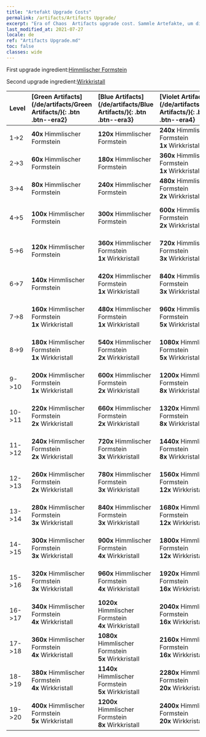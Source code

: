 ```yaml
---
title: "Artefakt Upgrade Costs"
permalink: /artifacts/Artifacts Upgrade/
excerpt: "Era of Chaos  Artifacts upgrade cost. Sammle Artefakte, um die Attribute deiner Helden zu verbessern und mächtige Fähigkeiten freizuschalten."
last_modified_at: 2021-07-27
locale: de
ref: "Artifacts Upgrade.md"
toc: false
classes: wide
---
```


  First upgrade ingredient:[Himmlischer Formstein](/ItemsDE/art_188/)

  Second upgrade ingredient:[Wirkkristall](/ItemsDE/art_189/)

  |  Level  | [Green Artifacts](/de/artifacts/Green Artifacts/){: .btn .btn--era2} | [Blue Artifacts](/de/artifacts/Blue Artifacts/){: .btn .btn--era3} | [Violet Artifacts](/de/artifacts/Violet Artifacts/){: .btn .btn--era4} | [Orange Artifacts](/de/artifacts/Orange Artifacts/){: .btn .btn--era5} | [RED Artifacts](/de/artifacts/RED Artifacts/){: .btn .btn--era6} |
  |:--------|:-------|:-------|:-------|:-------|:-------|
  | 1->2 | **40x** Himmlischer Formstein | **120x** Himmlischer Formstein | **240x** Himmlischer Formstein<br/> **1x** Wirkkristall | **400x** Himmlischer Formstein<br/> **2x** Wirkkristall | **400x** Himmlischer Formstein<br/> **2x** Wirkkristall |
  | 2->3 | **60x** Himmlischer Formstein | **180x** Himmlischer Formstein | **360x** Himmlischer Formstein<br/> **1x** Wirkkristall | **600x** Himmlischer Formstein<br/> **2x** Wirkkristall | **600x** Himmlischer Formstein<br/> **2x** Wirkkristall |
  | 3->4 | **80x** Himmlischer Formstein | **240x** Himmlischer Formstein | **480x** Himmlischer Formstein<br/> **2x** Wirkkristall | **800x** Himmlischer Formstein<br/> **3x** Wirkkristall | **800x** Himmlischer Formstein<br/> **3x** Wirkkristall |
  | 4->5 | **100x** Himmlischer Formstein | **300x** Himmlischer Formstein | **600x** Himmlischer Formstein<br/> **2x** Wirkkristall | **1000x** Himmlischer Formstein<br/> **3x** Wirkkristall | **1000x** Himmlischer Formstein<br/> **3x** Wirkkristall |
  | 5->6 | **120x** Himmlischer Formstein | **360x** Himmlischer Formstein<br/> **1x** Wirkkristall | **720x** Himmlischer Formstein<br/> **3x** Wirkkristall | **1200x** Himmlischer Formstein<br/> **5x** Wirkkristall | **1200x** Himmlischer Formstein<br/> **5x** Wirkkristall |
  | 6->7 | **140x** Himmlischer Formstein | **420x** Himmlischer Formstein<br/> **1x** Wirkkristall | **840x** Himmlischer Formstein<br/> **3x** Wirkkristall | **1400x** Himmlischer Formstein<br/> **5x** Wirkkristall | **1400x** Himmlischer Formstein<br/> **5x** Wirkkristall |
  | 7->8 | **160x** Himmlischer Formstein<br/> **1x** Wirkkristall | **480x** Himmlischer Formstein<br/> **1x** Wirkkristall | **960x** Himmlischer Formstein<br/> **5x** Wirkkristall | **1600x** Himmlischer Formstein<br/> **8x** Wirkkristall | **1600x** Himmlischer Formstein<br/> **8x** Wirkkristall |
  | 8->9 | **180x** Himmlischer Formstein<br/> **1x** Wirkkristall | **540x** Himmlischer Formstein<br/> **2x** Wirkkristall | **1080x** Himmlischer Formstein<br/> **5x** Wirkkristall | **1800x** Himmlischer Formstein<br/> **8x** Wirkkristall | **1800x** Himmlischer Formstein<br/> **8x** Wirkkristall |
  | 9->10 | **200x** Himmlischer Formstein<br/> **1x** Wirkkristall | **600x** Himmlischer Formstein<br/> **2x** Wirkkristall | **1200x** Himmlischer Formstein<br/> **8x** Wirkkristall | **2000x** Himmlischer Formstein<br/> **12x** Wirkkristall | **2000x** Himmlischer Formstein<br/> **12x** Wirkkristall |
  | 10->11 | **220x** Himmlischer Formstein<br/> **2x** Wirkkristall | **660x** Himmlischer Formstein<br/> **2x** Wirkkristall | **1320x** Himmlischer Formstein<br/> **8x** Wirkkristall | **2200x** Himmlischer Formstein<br/> **12x** Wirkkristall | **2200x** Himmlischer Formstein<br/> **12x** Wirkkristall |
  | 11->12 | **240x** Himmlischer Formstein<br/> **2x** Wirkkristall | **720x** Himmlischer Formstein<br/> **3x** Wirkkristall | **1440x** Himmlischer Formstein<br/> **8x** Wirkkristall | **2400x** Himmlischer Formstein<br/> **16x** Wirkkristall | **2400x** Himmlischer Formstein<br/> **16x** Wirkkristall |
  | 12->13 | **260x** Himmlischer Formstein<br/> **2x** Wirkkristall | **780x** Himmlischer Formstein<br/> **3x** Wirkkristall | **1560x** Himmlischer Formstein<br/> **12x** Wirkkristall | **2600x** Himmlischer Formstein<br/> **16x** Wirkkristall | **2600x** Himmlischer Formstein<br/> **16x** Wirkkristall |
  | 13->14 | **280x** Himmlischer Formstein<br/> **3x** Wirkkristall | **840x** Himmlischer Formstein<br/> **3x** Wirkkristall | **1680x** Himmlischer Formstein<br/> **12x** Wirkkristall | **2800x** Himmlischer Formstein<br/> **20x** Wirkkristall | **2800x** Himmlischer Formstein<br/> **20x** Wirkkristall |
  | 14->15 | **300x** Himmlischer Formstein<br/> **3x** Wirkkristall | **900x** Himmlischer Formstein<br/> **4x** Wirkkristall | **1800x** Himmlischer Formstein<br/> **12x** Wirkkristall | **3000x** Himmlischer Formstein<br/> **20x** Wirkkristall | **3000x** Himmlischer Formstein<br/> **20x** Wirkkristall |
  | 15->16 | **320x** Himmlischer Formstein<br/> **3x** Wirkkristall | **960x** Himmlischer Formstein<br/> **4x** Wirkkristall | **1920x** Himmlischer Formstein<br/> **16x** Wirkkristall | **3200x** Himmlischer Formstein<br/> **25x** Wirkkristall | **3200x** Himmlischer Formstein<br/> **25x** Wirkkristall |
  | 16->17 | **340x** Himmlischer Formstein<br/> **4x** Wirkkristall | **1020x** Himmlischer Formstein<br/> **4x** Wirkkristall | **2040x** Himmlischer Formstein<br/> **16x** Wirkkristall | **3400x** Himmlischer Formstein<br/> **25x** Wirkkristall | **3400x** Himmlischer Formstein<br/> **25x** Wirkkristall |
  | 17->18 | **360x** Himmlischer Formstein<br/> **4x** Wirkkristall | **1080x** Himmlischer Formstein<br/> **5x** Wirkkristall | **2160x** Himmlischer Formstein<br/> **16x** Wirkkristall | **3600x** Himmlischer Formstein<br/> **30x** Wirkkristall | **3600x** Himmlischer Formstein<br/> **30x** Wirkkristall |
  | 18->19 | **380x** Himmlischer Formstein<br/> **4x** Wirkkristall | **1140x** Himmlischer Formstein<br/> **5x** Wirkkristall | **2280x** Himmlischer Formstein<br/> **20x** Wirkkristall | **3800x** Himmlischer Formstein<br/> **30x** Wirkkristall | **3800x** Himmlischer Formstein<br/> **30x** Wirkkristall |
  | 19->20 | **400x** Himmlischer Formstein<br/> **5x** Wirkkristall | **1200x** Himmlischer Formstein<br/> **8x** Wirkkristall | **2400x** Himmlischer Formstein<br/> **20x** Wirkkristall | **4000x** Himmlischer Formstein<br/> **35x** Wirkkristall | **4000x** Himmlischer Formstein<br/> **35x** Wirkkristall |
